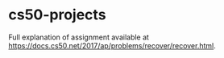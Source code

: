 # cs50-projects
Full explanation of assignment available at https://docs.cs50.net/2017/ap/problems/recover/recover.html.

